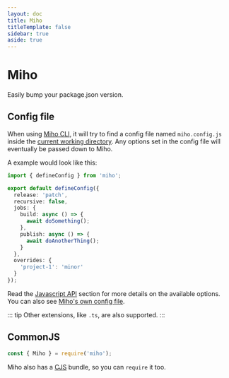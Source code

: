 ```yaml
---
layout: doc
title: Miho
titleTemplate: false
sidebar: true
aside: true
---
```


# Miho

Easily bump your package.json version.

## Config file

When using [Miho CLI](./cli/), it will try to find a config file named `miho.config.js` inside the [current working directory](https://nodejs.org/dist/latest/docs/api/process.html#processcwd). Any options set in the config file will eventually be passed down to Miho.

A example would look like this:

```ts
import { defineConfig } from 'miho';

export default defineConfig({
  release: 'patch',
  recursive: false,
  jobs: {
    build: async () => {
      await doSomething();
    },
    publish: async () => {
      await doAnotherThing();
    }
  },
  overrides: {
    'project-1': 'minor'
  }
});
```

Read the [Javascript API](./javascript/index.md#options) section for more details on the available options. You can also see [Miho's own config file](https://github.com/ferreira-tb/miho/blob/main/miho.config.ts#L1C2-L1C2).

::: tip
Other extensions, like `.ts`, are also supported.
:::

## CommonJS

```ts
const { Miho } = require('miho');
```

Miho also has a [CJS](https://nodejs.org/docs/latest/api/modules.html#modules-commonjs-modules) bundle, so you can `require` it too.
